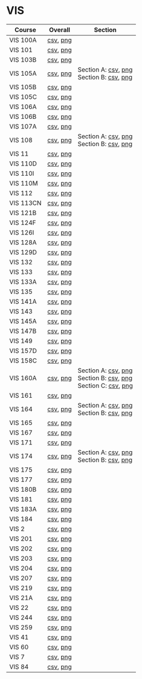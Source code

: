 # VIS

| Course | Overall | Section |
| ------ | ------- | ------- |
| VIS 100A | [csv](https://github.com/UCSD-Historical-Enrollment-Data/2024Winter/blob/main/overall/VIS%20100A.csv), [png](https://raw.githubusercontent.com/UCSD-Historical-Enrollment-Data/2024Winter/main/plot_overall/VIS%20100A.png) |  |
| VIS 101 | [csv](https://github.com/UCSD-Historical-Enrollment-Data/2024Winter/blob/main/overall/VIS%20101.csv), [png](https://raw.githubusercontent.com/UCSD-Historical-Enrollment-Data/2024Winter/main/plot_overall/VIS%20101.png) |  |
| VIS 103B | [csv](https://github.com/UCSD-Historical-Enrollment-Data/2024Winter/blob/main/overall/VIS%20103B.csv), [png](https://raw.githubusercontent.com/UCSD-Historical-Enrollment-Data/2024Winter/main/plot_overall/VIS%20103B.png) |  |
| VIS 105A | [csv](https://github.com/UCSD-Historical-Enrollment-Data/2024Winter/blob/main/overall/VIS%20105A.csv), [png](https://raw.githubusercontent.com/UCSD-Historical-Enrollment-Data/2024Winter/main/plot_overall/VIS%20105A.png) | Section A: [csv](https://github.com/UCSD-Historical-Enrollment-Data/2024Winter/blob/main/section/VIS%20105A_A.csv), [png](https://raw.githubusercontent.com/UCSD-Historical-Enrollment-Data/2024Winter/main/plot_section/VIS%20105A_A.png)<br>Section B: [csv](https://github.com/UCSD-Historical-Enrollment-Data/2024Winter/blob/main/section/VIS%20105A_B.csv), [png](https://raw.githubusercontent.com/UCSD-Historical-Enrollment-Data/2024Winter/main/plot_section/VIS%20105A_B.png) |
| VIS 105B | [csv](https://github.com/UCSD-Historical-Enrollment-Data/2024Winter/blob/main/overall/VIS%20105B.csv), [png](https://raw.githubusercontent.com/UCSD-Historical-Enrollment-Data/2024Winter/main/plot_overall/VIS%20105B.png) |  |
| VIS 105C | [csv](https://github.com/UCSD-Historical-Enrollment-Data/2024Winter/blob/main/overall/VIS%20105C.csv), [png](https://raw.githubusercontent.com/UCSD-Historical-Enrollment-Data/2024Winter/main/plot_overall/VIS%20105C.png) |  |
| VIS 106A | [csv](https://github.com/UCSD-Historical-Enrollment-Data/2024Winter/blob/main/overall/VIS%20106A.csv), [png](https://raw.githubusercontent.com/UCSD-Historical-Enrollment-Data/2024Winter/main/plot_overall/VIS%20106A.png) |  |
| VIS 106B | [csv](https://github.com/UCSD-Historical-Enrollment-Data/2024Winter/blob/main/overall/VIS%20106B.csv), [png](https://raw.githubusercontent.com/UCSD-Historical-Enrollment-Data/2024Winter/main/plot_overall/VIS%20106B.png) |  |
| VIS 107A | [csv](https://github.com/UCSD-Historical-Enrollment-Data/2024Winter/blob/main/overall/VIS%20107A.csv), [png](https://raw.githubusercontent.com/UCSD-Historical-Enrollment-Data/2024Winter/main/plot_overall/VIS%20107A.png) |  |
| VIS 108 | [csv](https://github.com/UCSD-Historical-Enrollment-Data/2024Winter/blob/main/overall/VIS%20108.csv), [png](https://raw.githubusercontent.com/UCSD-Historical-Enrollment-Data/2024Winter/main/plot_overall/VIS%20108.png) | Section A: [csv](https://github.com/UCSD-Historical-Enrollment-Data/2024Winter/blob/main/section/VIS%20108_A.csv), [png](https://raw.githubusercontent.com/UCSD-Historical-Enrollment-Data/2024Winter/main/plot_section/VIS%20108_A.png)<br>Section B: [csv](https://github.com/UCSD-Historical-Enrollment-Data/2024Winter/blob/main/section/VIS%20108_B.csv), [png](https://raw.githubusercontent.com/UCSD-Historical-Enrollment-Data/2024Winter/main/plot_section/VIS%20108_B.png) |
| VIS 11 | [csv](https://github.com/UCSD-Historical-Enrollment-Data/2024Winter/blob/main/overall/VIS%2011.csv), [png](https://raw.githubusercontent.com/UCSD-Historical-Enrollment-Data/2024Winter/main/plot_overall/VIS%2011.png) |  |
| VIS 110D | [csv](https://github.com/UCSD-Historical-Enrollment-Data/2024Winter/blob/main/overall/VIS%20110D.csv), [png](https://raw.githubusercontent.com/UCSD-Historical-Enrollment-Data/2024Winter/main/plot_overall/VIS%20110D.png) |  |
| VIS 110I | [csv](https://github.com/UCSD-Historical-Enrollment-Data/2024Winter/blob/main/overall/VIS%20110I.csv), [png](https://raw.githubusercontent.com/UCSD-Historical-Enrollment-Data/2024Winter/main/plot_overall/VIS%20110I.png) |  |
| VIS 110M | [csv](https://github.com/UCSD-Historical-Enrollment-Data/2024Winter/blob/main/overall/VIS%20110M.csv), [png](https://raw.githubusercontent.com/UCSD-Historical-Enrollment-Data/2024Winter/main/plot_overall/VIS%20110M.png) |  |
| VIS 112 | [csv](https://github.com/UCSD-Historical-Enrollment-Data/2024Winter/blob/main/overall/VIS%20112.csv), [png](https://raw.githubusercontent.com/UCSD-Historical-Enrollment-Data/2024Winter/main/plot_overall/VIS%20112.png) |  |
| VIS 113CN | [csv](https://github.com/UCSD-Historical-Enrollment-Data/2024Winter/blob/main/overall/VIS%20113CN.csv), [png](https://raw.githubusercontent.com/UCSD-Historical-Enrollment-Data/2024Winter/main/plot_overall/VIS%20113CN.png) |  |
| VIS 121B | [csv](https://github.com/UCSD-Historical-Enrollment-Data/2024Winter/blob/main/overall/VIS%20121B.csv), [png](https://raw.githubusercontent.com/UCSD-Historical-Enrollment-Data/2024Winter/main/plot_overall/VIS%20121B.png) |  |
| VIS 124F | [csv](https://github.com/UCSD-Historical-Enrollment-Data/2024Winter/blob/main/overall/VIS%20124F.csv), [png](https://raw.githubusercontent.com/UCSD-Historical-Enrollment-Data/2024Winter/main/plot_overall/VIS%20124F.png) |  |
| VIS 126I | [csv](https://github.com/UCSD-Historical-Enrollment-Data/2024Winter/blob/main/overall/VIS%20126I.csv), [png](https://raw.githubusercontent.com/UCSD-Historical-Enrollment-Data/2024Winter/main/plot_overall/VIS%20126I.png) |  |
| VIS 128A | [csv](https://github.com/UCSD-Historical-Enrollment-Data/2024Winter/blob/main/overall/VIS%20128A.csv), [png](https://raw.githubusercontent.com/UCSD-Historical-Enrollment-Data/2024Winter/main/plot_overall/VIS%20128A.png) |  |
| VIS 129D | [csv](https://github.com/UCSD-Historical-Enrollment-Data/2024Winter/blob/main/overall/VIS%20129D.csv), [png](https://raw.githubusercontent.com/UCSD-Historical-Enrollment-Data/2024Winter/main/plot_overall/VIS%20129D.png) |  |
| VIS 132 | [csv](https://github.com/UCSD-Historical-Enrollment-Data/2024Winter/blob/main/overall/VIS%20132.csv), [png](https://raw.githubusercontent.com/UCSD-Historical-Enrollment-Data/2024Winter/main/plot_overall/VIS%20132.png) |  |
| VIS 133 | [csv](https://github.com/UCSD-Historical-Enrollment-Data/2024Winter/blob/main/overall/VIS%20133.csv), [png](https://raw.githubusercontent.com/UCSD-Historical-Enrollment-Data/2024Winter/main/plot_overall/VIS%20133.png) |  |
| VIS 133A | [csv](https://github.com/UCSD-Historical-Enrollment-Data/2024Winter/blob/main/overall/VIS%20133A.csv), [png](https://raw.githubusercontent.com/UCSD-Historical-Enrollment-Data/2024Winter/main/plot_overall/VIS%20133A.png) |  |
| VIS 135 | [csv](https://github.com/UCSD-Historical-Enrollment-Data/2024Winter/blob/main/overall/VIS%20135.csv), [png](https://raw.githubusercontent.com/UCSD-Historical-Enrollment-Data/2024Winter/main/plot_overall/VIS%20135.png) |  |
| VIS 141A | [csv](https://github.com/UCSD-Historical-Enrollment-Data/2024Winter/blob/main/overall/VIS%20141A.csv), [png](https://raw.githubusercontent.com/UCSD-Historical-Enrollment-Data/2024Winter/main/plot_overall/VIS%20141A.png) |  |
| VIS 143 | [csv](https://github.com/UCSD-Historical-Enrollment-Data/2024Winter/blob/main/overall/VIS%20143.csv), [png](https://raw.githubusercontent.com/UCSD-Historical-Enrollment-Data/2024Winter/main/plot_overall/VIS%20143.png) |  |
| VIS 145A | [csv](https://github.com/UCSD-Historical-Enrollment-Data/2024Winter/blob/main/overall/VIS%20145A.csv), [png](https://raw.githubusercontent.com/UCSD-Historical-Enrollment-Data/2024Winter/main/plot_overall/VIS%20145A.png) |  |
| VIS 147B | [csv](https://github.com/UCSD-Historical-Enrollment-Data/2024Winter/blob/main/overall/VIS%20147B.csv), [png](https://raw.githubusercontent.com/UCSD-Historical-Enrollment-Data/2024Winter/main/plot_overall/VIS%20147B.png) |  |
| VIS 149 | [csv](https://github.com/UCSD-Historical-Enrollment-Data/2024Winter/blob/main/overall/VIS%20149.csv), [png](https://raw.githubusercontent.com/UCSD-Historical-Enrollment-Data/2024Winter/main/plot_overall/VIS%20149.png) |  |
| VIS 157D | [csv](https://github.com/UCSD-Historical-Enrollment-Data/2024Winter/blob/main/overall/VIS%20157D.csv), [png](https://raw.githubusercontent.com/UCSD-Historical-Enrollment-Data/2024Winter/main/plot_overall/VIS%20157D.png) |  |
| VIS 158C | [csv](https://github.com/UCSD-Historical-Enrollment-Data/2024Winter/blob/main/overall/VIS%20158C.csv), [png](https://raw.githubusercontent.com/UCSD-Historical-Enrollment-Data/2024Winter/main/plot_overall/VIS%20158C.png) |  |
| VIS 160A | [csv](https://github.com/UCSD-Historical-Enrollment-Data/2024Winter/blob/main/overall/VIS%20160A.csv), [png](https://raw.githubusercontent.com/UCSD-Historical-Enrollment-Data/2024Winter/main/plot_overall/VIS%20160A.png) | Section A: [csv](https://github.com/UCSD-Historical-Enrollment-Data/2024Winter/blob/main/section/VIS%20160A_A.csv), [png](https://raw.githubusercontent.com/UCSD-Historical-Enrollment-Data/2024Winter/main/plot_section/VIS%20160A_A.png)<br>Section B: [csv](https://github.com/UCSD-Historical-Enrollment-Data/2024Winter/blob/main/section/VIS%20160A_B.csv), [png](https://raw.githubusercontent.com/UCSD-Historical-Enrollment-Data/2024Winter/main/plot_section/VIS%20160A_B.png)<br>Section C: [csv](https://github.com/UCSD-Historical-Enrollment-Data/2024Winter/blob/main/section/VIS%20160A_C.csv), [png](https://raw.githubusercontent.com/UCSD-Historical-Enrollment-Data/2024Winter/main/plot_section/VIS%20160A_C.png) |
| VIS 161 | [csv](https://github.com/UCSD-Historical-Enrollment-Data/2024Winter/blob/main/overall/VIS%20161.csv), [png](https://raw.githubusercontent.com/UCSD-Historical-Enrollment-Data/2024Winter/main/plot_overall/VIS%20161.png) |  |
| VIS 164 | [csv](https://github.com/UCSD-Historical-Enrollment-Data/2024Winter/blob/main/overall/VIS%20164.csv), [png](https://raw.githubusercontent.com/UCSD-Historical-Enrollment-Data/2024Winter/main/plot_overall/VIS%20164.png) | Section A: [csv](https://github.com/UCSD-Historical-Enrollment-Data/2024Winter/blob/main/section/VIS%20164_A.csv), [png](https://raw.githubusercontent.com/UCSD-Historical-Enrollment-Data/2024Winter/main/plot_section/VIS%20164_A.png)<br>Section B: [csv](https://github.com/UCSD-Historical-Enrollment-Data/2024Winter/blob/main/section/VIS%20164_B.csv), [png](https://raw.githubusercontent.com/UCSD-Historical-Enrollment-Data/2024Winter/main/plot_section/VIS%20164_B.png) |
| VIS 165 | [csv](https://github.com/UCSD-Historical-Enrollment-Data/2024Winter/blob/main/overall/VIS%20165.csv), [png](https://raw.githubusercontent.com/UCSD-Historical-Enrollment-Data/2024Winter/main/plot_overall/VIS%20165.png) |  |
| VIS 167 | [csv](https://github.com/UCSD-Historical-Enrollment-Data/2024Winter/blob/main/overall/VIS%20167.csv), [png](https://raw.githubusercontent.com/UCSD-Historical-Enrollment-Data/2024Winter/main/plot_overall/VIS%20167.png) |  |
| VIS 171 | [csv](https://github.com/UCSD-Historical-Enrollment-Data/2024Winter/blob/main/overall/VIS%20171.csv), [png](https://raw.githubusercontent.com/UCSD-Historical-Enrollment-Data/2024Winter/main/plot_overall/VIS%20171.png) |  |
| VIS 174 | [csv](https://github.com/UCSD-Historical-Enrollment-Data/2024Winter/blob/main/overall/VIS%20174.csv), [png](https://raw.githubusercontent.com/UCSD-Historical-Enrollment-Data/2024Winter/main/plot_overall/VIS%20174.png) | Section A: [csv](https://github.com/UCSD-Historical-Enrollment-Data/2024Winter/blob/main/section/VIS%20174_A.csv), [png](https://raw.githubusercontent.com/UCSD-Historical-Enrollment-Data/2024Winter/main/plot_section/VIS%20174_A.png)<br>Section B: [csv](https://github.com/UCSD-Historical-Enrollment-Data/2024Winter/blob/main/section/VIS%20174_B.csv), [png](https://raw.githubusercontent.com/UCSD-Historical-Enrollment-Data/2024Winter/main/plot_section/VIS%20174_B.png) |
| VIS 175 | [csv](https://github.com/UCSD-Historical-Enrollment-Data/2024Winter/blob/main/overall/VIS%20175.csv), [png](https://raw.githubusercontent.com/UCSD-Historical-Enrollment-Data/2024Winter/main/plot_overall/VIS%20175.png) |  |
| VIS 177 | [csv](https://github.com/UCSD-Historical-Enrollment-Data/2024Winter/blob/main/overall/VIS%20177.csv), [png](https://raw.githubusercontent.com/UCSD-Historical-Enrollment-Data/2024Winter/main/plot_overall/VIS%20177.png) |  |
| VIS 180B | [csv](https://github.com/UCSD-Historical-Enrollment-Data/2024Winter/blob/main/overall/VIS%20180B.csv), [png](https://raw.githubusercontent.com/UCSD-Historical-Enrollment-Data/2024Winter/main/plot_overall/VIS%20180B.png) |  |
| VIS 181 | [csv](https://github.com/UCSD-Historical-Enrollment-Data/2024Winter/blob/main/overall/VIS%20181.csv), [png](https://raw.githubusercontent.com/UCSD-Historical-Enrollment-Data/2024Winter/main/plot_overall/VIS%20181.png) |  |
| VIS 183A | [csv](https://github.com/UCSD-Historical-Enrollment-Data/2024Winter/blob/main/overall/VIS%20183A.csv), [png](https://raw.githubusercontent.com/UCSD-Historical-Enrollment-Data/2024Winter/main/plot_overall/VIS%20183A.png) |  |
| VIS 184 | [csv](https://github.com/UCSD-Historical-Enrollment-Data/2024Winter/blob/main/overall/VIS%20184.csv), [png](https://raw.githubusercontent.com/UCSD-Historical-Enrollment-Data/2024Winter/main/plot_overall/VIS%20184.png) |  |
| VIS 2 | [csv](https://github.com/UCSD-Historical-Enrollment-Data/2024Winter/blob/main/overall/VIS%202.csv), [png](https://raw.githubusercontent.com/UCSD-Historical-Enrollment-Data/2024Winter/main/plot_overall/VIS%202.png) |  |
| VIS 201 | [csv](https://github.com/UCSD-Historical-Enrollment-Data/2024Winter/blob/main/overall/VIS%20201.csv), [png](https://raw.githubusercontent.com/UCSD-Historical-Enrollment-Data/2024Winter/main/plot_overall/VIS%20201.png) |  |
| VIS 202 | [csv](https://github.com/UCSD-Historical-Enrollment-Data/2024Winter/blob/main/overall/VIS%20202.csv), [png](https://raw.githubusercontent.com/UCSD-Historical-Enrollment-Data/2024Winter/main/plot_overall/VIS%20202.png) |  |
| VIS 203 | [csv](https://github.com/UCSD-Historical-Enrollment-Data/2024Winter/blob/main/overall/VIS%20203.csv), [png](https://raw.githubusercontent.com/UCSD-Historical-Enrollment-Data/2024Winter/main/plot_overall/VIS%20203.png) |  |
| VIS 204 | [csv](https://github.com/UCSD-Historical-Enrollment-Data/2024Winter/blob/main/overall/VIS%20204.csv), [png](https://raw.githubusercontent.com/UCSD-Historical-Enrollment-Data/2024Winter/main/plot_overall/VIS%20204.png) |  |
| VIS 207 | [csv](https://github.com/UCSD-Historical-Enrollment-Data/2024Winter/blob/main/overall/VIS%20207.csv), [png](https://raw.githubusercontent.com/UCSD-Historical-Enrollment-Data/2024Winter/main/plot_overall/VIS%20207.png) |  |
| VIS 219 | [csv](https://github.com/UCSD-Historical-Enrollment-Data/2024Winter/blob/main/overall/VIS%20219.csv), [png](https://raw.githubusercontent.com/UCSD-Historical-Enrollment-Data/2024Winter/main/plot_overall/VIS%20219.png) |  |
| VIS 21A | [csv](https://github.com/UCSD-Historical-Enrollment-Data/2024Winter/blob/main/overall/VIS%2021A.csv), [png](https://raw.githubusercontent.com/UCSD-Historical-Enrollment-Data/2024Winter/main/plot_overall/VIS%2021A.png) |  |
| VIS 22 | [csv](https://github.com/UCSD-Historical-Enrollment-Data/2024Winter/blob/main/overall/VIS%2022.csv), [png](https://raw.githubusercontent.com/UCSD-Historical-Enrollment-Data/2024Winter/main/plot_overall/VIS%2022.png) |  |
| VIS 244 | [csv](https://github.com/UCSD-Historical-Enrollment-Data/2024Winter/blob/main/overall/VIS%20244.csv), [png](https://raw.githubusercontent.com/UCSD-Historical-Enrollment-Data/2024Winter/main/plot_overall/VIS%20244.png) |  |
| VIS 259 | [csv](https://github.com/UCSD-Historical-Enrollment-Data/2024Winter/blob/main/overall/VIS%20259.csv), [png](https://raw.githubusercontent.com/UCSD-Historical-Enrollment-Data/2024Winter/main/plot_overall/VIS%20259.png) |  |
| VIS 41 | [csv](https://github.com/UCSD-Historical-Enrollment-Data/2024Winter/blob/main/overall/VIS%2041.csv), [png](https://raw.githubusercontent.com/UCSD-Historical-Enrollment-Data/2024Winter/main/plot_overall/VIS%2041.png) |  |
| VIS 60 | [csv](https://github.com/UCSD-Historical-Enrollment-Data/2024Winter/blob/main/overall/VIS%2060.csv), [png](https://raw.githubusercontent.com/UCSD-Historical-Enrollment-Data/2024Winter/main/plot_overall/VIS%2060.png) |  |
| VIS 7 | [csv](https://github.com/UCSD-Historical-Enrollment-Data/2024Winter/blob/main/overall/VIS%207.csv), [png](https://raw.githubusercontent.com/UCSD-Historical-Enrollment-Data/2024Winter/main/plot_overall/VIS%207.png) |  |
| VIS 84 | [csv](https://github.com/UCSD-Historical-Enrollment-Data/2024Winter/blob/main/overall/VIS%2084.csv), [png](https://raw.githubusercontent.com/UCSD-Historical-Enrollment-Data/2024Winter/main/plot_overall/VIS%2084.png) |  |
